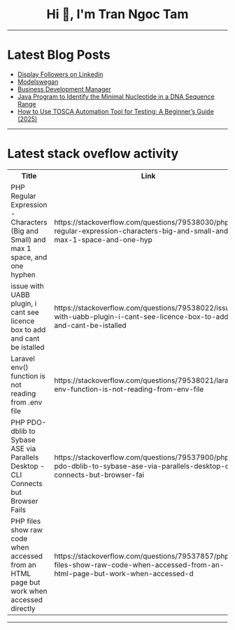 <h1 align="center">Hi 👋, I'm Tran Ngoc Tam</h1>

---

# Latest Blog Posts 
<!-- BLOG-POST-LIST:START -->
- [Display Followers on Linkedin](https://dev.to/anzilone/display-followers-on-linkedin-483o)
- [Modelswegan](https://dev.to/rahul_d_69c56a981e11c6728/modelswegan-396n)
- [Business Development Manager](https://dev.to/openxai_network/business-development-manager-24fo)
- [Java Program to Identify the Minimal Nucleotide in a DNA Sequence Range](https://dev.to/pythontutorial/java-program-to-identify-the-minimal-nucleotide-in-a-dna-sequence-range-22p0)
- [How to Use TOSCA Automation Tool for Testing: A Beginner’s Guide &lpar;2025&rpar;](https://dev.to/vinay_h2kinfosys_a71b70a7/how-to-use-tosca-automation-tool-for-testing-a-beginners-guide-2025-20bi)
<!-- BLOG-POST-LIST:END -->

---

# Latest stack oveflow activity
<table>
  <tr><th>Title</th><th>Link</th></tr>
  <!-- STACKOVERFLOW:START --><tr><td>PHP Regular Expression - Characters &lpar;Big and Small&rpar; and max 1 space, and one hyphen</td><td>https://stackoverflow.com/questions/79538030/php-regular-expression-characters-big-and-small-and-max-1-space-and-one-hyp</td></tr><tr><td>issue with UABB plugin, i cant see licence box to add and cant be istalled</td><td>https://stackoverflow.com/questions/79538022/issue-with-uabb-plugin-i-cant-see-licence-box-to-add-and-cant-be-istalled</td></tr><tr><td>Laravel env&lpar;&rpar; function is not reading from .env file</td><td>https://stackoverflow.com/questions/79538021/laravel-env-function-is-not-reading-from-env-file</td></tr><tr><td>PHP PDO-dblib to Sybase ASE via Parallels Desktop - CLI Connects but Browser Fails</td><td>https://stackoverflow.com/questions/79537900/php-pdo-dblib-to-sybase-ase-via-parallels-desktop-cli-connects-but-browser-fai</td></tr><tr><td>PHP files show raw code when accessed from an HTML page but work when accessed directly</td><td>https://stackoverflow.com/questions/79537857/php-files-show-raw-code-when-accessed-from-an-html-page-but-work-when-accessed-d</td></tr><!-- STACKOVERFLOW:END -->
</table>

---


